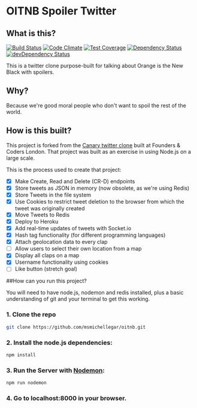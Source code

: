
# OITNB Spoiler Twitter

## What is this?

[![Build Status](https://travis-ci.org/jmnr/canary.png?branch=master)](https://travis-ci.org/jmnr/canary)
[![Code Climate](https://codeclimate.com/repos/556de8356956802d2500a1d3/badges/7f0d8ea976928c1f8e0b/gpa.svg)](https://codeclimate.com/github/jmnr/canary)
[![Test Coverage](https://codeclimate.com/repos/556de8356956802d2500a1d3/badges/7f0d8ea976928c1f8e0b/coverage.svg)](https://codeclimate.com/github/jmnr/canary/coverage)
[![Dependency Status](https://david-dm.org/jmnr/canary.svg)](https://david-dm.org/jmnr/canary)
[![devDependency Status](https://david-dm.org/jmnr/canary/dev-status.svg)](https://david-dm.org/jmnr/canary#info=devDependencies)

This is a twitter clone purpose-built for talking about Orange is the New Black with spoilers.

## Why?

Because we're good moral people who don't want to spoil the rest of the world.

## How is this built?

This project is forked from the [Canary twitter clone](http://canaryapp.herokuapp.com) built at Founders & Coders London. That project was built as an exercise in using Node.js on a large scale.

This is the process used to create that project:

- [x] Make Create, Read and Delete (CR-D) endpoints
- [x] Store tweets as JSON in memory (now obsolete, as we're using Redis)
- [x] Store Tweets in the file system
- [x] Use Cookies to restrict tweet deletion to the browser from which the tweet was originally created
- [x] Move Tweets to Redis
- [x] Deploy to Heroku
- [x] Add real-time updates of tweets with Socket.io
- [x] Hash tag functionality (for different programming languages)
- [x] Attach geolocation data to every clap
- [ ] Allow users to select their own location from a map
- [x] Display all claps on a map
- [x] Username functionality using cookies
- [ ] Like button (stretch goal)

##How can you run this project?

You will need to have node.js, nodemon and redis installed, plus a basic understanding of git and your terminal to get this working.

### 1. Clone the repo

```sh
git clone https://github.com/msmichellegar/oitnb.git
```

### 2. Install the node.js dependencies:

```sh
npm install
```

### 3. Run the Server with [Nodemon](https://github.com/remy/nodemon):

```sh
npm run nodemon
```
### 4. Go to localhost:8000 in your browser.
